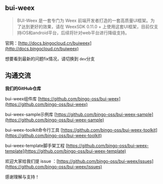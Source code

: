 ## bui-weex

> BUI-Weex 是一套专门为 Weex 前端开发者打造的一套高质量UI框架。为了达到更好的效果，请在 WeexSDK 0.11.0 + 上使用这套UI框架，目前仅支持iOS和android平台，后续将针对web平台进行降级支持。

官网：[http://docs.bingocloud.cn/buiweex](http://docs.bingocloud.cn/buiweex)

想要看到最新的问题fix情况，请切换到 `dev`分支

## 沟通交流

**我们的GitHub仓库**

bui-weex组件库 [https://github.com/bingo-oss/bui-weex](https://github.com/bingo-oss/bui-weex)

bui-weex-sample示例库 [https://github.com/bingo-oss/bui-weex-sample](https://github.com/bingo-oss/bui-weex-sample)

bui-weex-toolkit命令行工具 [https://github.com/bingo-oss/bui-weex-toolkit](https://github.com/bingo-oss/bui-weex-toolkit)

bui-weex-template脚手架工程 [https://github.com/bingo-oss/bui-weex-template](https://github.com/bingo-oss/bui-weex-template)

欢迎大家给我们提 issue ：[https://github.com/bingo-oss/bui-weex/issues](https://github.com/bingo-oss/bui-weex/issues)

感谢理解与支持！

